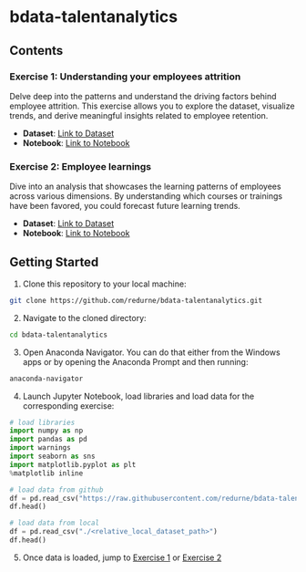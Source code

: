 # bdata-talentanalytics

## Contents

### Exercise 1: Understanding your employees attrition
Delve deep into the patterns and understand the driving factors behind employee attrition. This exercise allows you to explore the dataset, visualize trends, and derive meaningful insights related to employee retention.
  
- **Dataset**: [Link to Dataset](./ex1/dataset/employees_attrition.csv)
- **Notebook**: [Link to Notebook](./ex1/notebook/)

### Exercise 2: Employee learnings
Dive into an analysis that showcases the learning patterns of employees across various dimensions. By understanding which courses or trainings have been favored, you could forecast future learning trends.

- **Dataset**: [Link to Dataset](./ex2/dataset/employee_learnings.csv)
- **Notebook**: [Link to Notebook](./ex2/notebook/)

## Getting Started

1. Clone this repository to your local machine:
```bash
git clone https://github.com/redurne/bdata-talentanalytics.git
```
2. Navigate to the cloned directory:

```bash
cd bdata-talentanalytics
```
3. Open Anaconda Navigator. You can do that either from the Windows apps or by opening the Anaconda Prompt and then running:

```bash
anaconda-navigator
```
4. Launch Jupyter Notebook, load libraries and load data for the corresponding exercise:
   
```python
# load libraries
import numpy as np 
import pandas as pd 
import warnings
import seaborn as sns
import matplotlib.pyplot as plt
%matplotlib inline

# load data from github
df = pd.read_csv("https://raw.githubusercontent.com/redurne/bdata-talentanalytics/main/ex1/dataset/employees_attrition.csv")
df.head()

# load data from local
df = pd.read_csv("./<relative_local_dataset_path>")
df.head()
```
5. Once data is loaded, jump to [Exercise 1](./ex1/README.md) or [Exercise 2](./ex2/README.md)
